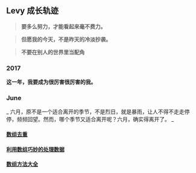 ## Levy 成长轨迹
> **要多么努力，才能看起来毫不费力。**

> **但愿我的今天，不是昨天的冷淡抄袭。**

> **不要在别人的世界里当配角**

### 2017

**这一年，我要成为很厉害很厉害的我。**

### June
_ 六月，原不是一个适合离开的季节，不是烈日，就是暴雨，让人不得不走走停停，频频回望。然而，哪个季节又适合离开呢？六月，确实得离开了。 _

#### **[数组去重](https://github.com/linchwei/blog/issues/1)**

#### **[利用数组巧妙的处理数据](https://github.com/linchwei/blog/issues/2)**

#### **[数组方法大全](https://github.com/linchwei/blog/issues/3)**
